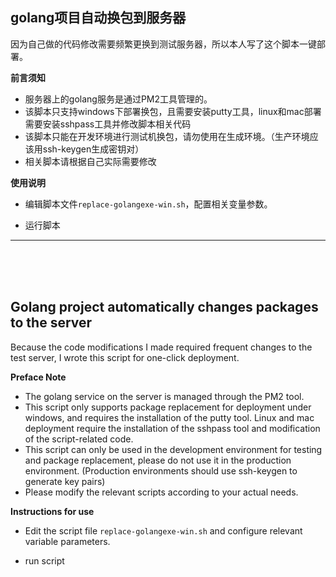 ## golang项目自动换包到服务器

因为自己做的代码修改需要频繁更换到测试服务器，所以本人写了这个脚本一键部署。

**前言须知**

- 服务器上的golang服务是通过PM2工具管理的。
- 该脚本只支持windows下部署换包，且需要安装putty工具，linux和mac部署需要安装sshpass工具并修改脚本相关代码
- 该脚本只能在开发环境进行测试机换包，请勿使用在生成环境。（生产环境应该用ssh-keygen生成密钥对）
- 相关脚本请根据自己实际需要修改

**使用说明**

- 编辑脚本文件`replace-golangexe-win.sh`，配置相关变量参数。

- 运行脚本

***
<br>
<br>
<br>

## Golang project automatically changes packages to the server

Because the code modifications I made required frequent changes to the test server, I wrote this script for one-click deployment.

**Preface Note**

- The golang service on the server is managed through the PM2 tool.
- This script only supports package replacement for deployment under windows, and requires the installation of the putty tool. Linux and mac deployment require the installation of the sshpass tool and modification of the script-related code.
- This script can only be used in the development environment for testing and package replacement, please do not use it in the production environment. (Production environments should use ssh-keygen to generate key pairs)
- Please modify the relevant scripts according to your actual needs.

**Instructions for use**

- Edit the script file `replace-golangexe-win.sh` and configure relevant variable parameters.

- run script